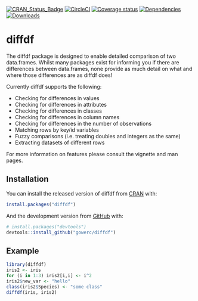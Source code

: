 

[![CRAN_Status_Badge](https://www.r-pkg.org/badges/version/diffdf)](https://CRAN.R-project.org/package=diffdf)
[![CircleCI](https://circleci.com/gh/gowerc/diffdf/tree/master.svg?style=svg)](https://circleci.com/gh/gowerc/diffdf/tree/master)
[![Coverage status](https://codecov.io/gh/gowerc/diffdf/branch/master/graph/badge.svg)](https://codecov.io/github/gowerc/diffdf?branch=master)
[![Dependencies](https://tinyverse.netlify.com/badge/diffdf)](https://cran.r-project.org/package=diffdf)
[![Downloads](http://cranlogs.r-pkg.org/badges/diffdf?color=brightgreen)](http://www.r-pkg.org/pkg/diffdf)



# diffdf

The diffdf package is designed to enable detailed comparison of two data.frames. Whilst many packages exist for informing you if there are differences between data.frames, none provide as much detail on what and where those differences are as diffdf does!

Currently diffdf supports the following:
   - Checking for differences in values
   - Checking for differences in attributes
   - Checking for differences in classes
   - Checking for differences in column names
   - Checking for differences in the number of observations
   - Matching rows by key/id variables
   - Fuzzy comparisons (i.e. treating doubles and integers as the same)
   - Extracting datasets of different rows
   

For more information on features please consult the vignette and man pages. 


## Installation

You can install the released version of diffdf from [CRAN](https://CRAN.R-project.org/package=diffdf) with:

``` r
install.packages("diffdf")
```

And the development version from [GitHub](https://github.com/gowerc/diffdf) with:

``` r
# install.packages("devtools")
devtools::install_github("gowerc/diffdf")
```
## Example


``` r 
library(diffdf)
iris2 <- iris
for (i in 1:3) iris2[i,i] <- i^2
iris2$new_var <- "hello"
class(iris2$Species) <- "some class"
diffdf(iris, iris2)
```

